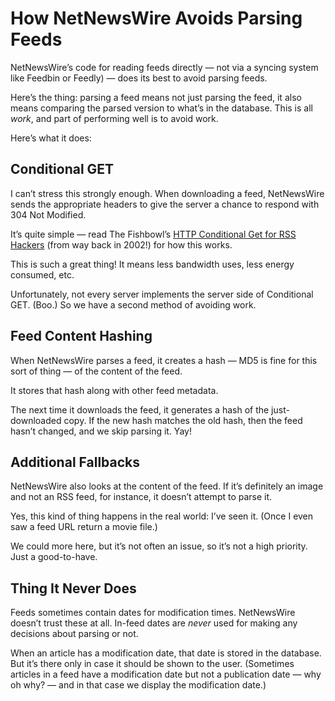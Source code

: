 # How NetNewsWire Avoids Parsing Feeds

NetNewsWire’s code for reading feeds directly — not via a syncing system like Feedbin or Feedly) — does its best to avoid parsing feeds.

Here’s the thing: parsing a feed means not just parsing the feed, it also means comparing the parsed version to what’s in the database. This is all *work*, and part of performing well is to avoid work.

Here’s what it does:

## Conditional GET

I can’t stress this strongly enough. When downloading a feed, NetNewsWire sends the appropriate headers to give the server a chance to respond with 304 Not Modified.

It’s quite simple — read The Fishbowl’s [HTTP Conditional Get for RSS Hackers](https://fishbowl.pastiche.org/2002/10/21/http_conditional_get_for_rss_hackers) (from way back in 2002!) for how this works.

This is such a great thing! It means less bandwidth uses, less energy consumed, etc.

Unfortunately, not every server implements the server side of Conditional GET. (Boo.) So we have a second method of avoiding work.

## Feed Content Hashing

When NetNewsWire parses a feed, it creates a hash — MD5 is fine for this sort of thing — of the content of the feed.

It stores that hash along with other feed metadata.

The next time it downloads the feed, it generates a hash of the just-downloaded copy. If the new hash matches the old hash, then the feed hasn’t changed, and we skip parsing it. Yay!

## Additional Fallbacks

NetNewsWire also looks at the content of the feed. If it’s definitely an image and not an RSS feed, for instance, it doesn’t attempt to parse it.

Yes, this kind of thing happens in the real world: I’ve seen it. (Once I even saw a feed URL return a movie file.)

We could more here, but it’s not often an issue, so it’s not a high priority. Just a good-to-have.

## Thing It Never Does

Feeds sometimes contain dates for modification times. NetNewsWire doesn’t trust these at all. In-feed dates are *never* used for making any decisions about parsing or not.

When an article has a modification date, that date is stored in the database. But it’s there only in case it should be shown to the user. (Sometimes articles in a feed have a modification date but not a publication date — why oh why? — and in that case we display the modification date.)